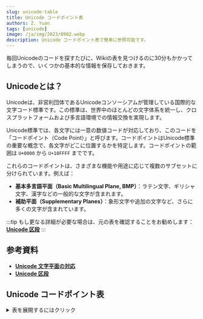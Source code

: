 ```yaml
---
slug: unicode-table
title: Unicode コードポイント表
authors: Z. Yuan
tags: [unicode]
image: /ja/img/2023/0902.webp
description: Unicode コードポイント表で簡単に参照可能です。
---
```


毎回Unicodeのコードを探すたびに、Wikiの表を見つけるのに30分もかかってしまうので、いくつかの基本的な情報を保存しておきます。

<!-- truncate -->

## Unicodeとは？

Unicodeは、非営利団体であるUnicodeコンソーシアムが管理している国際的な文字コード標準です。この標準は、世界中のほとんどの文字体系を統一し、クロスプラットフォームおよび多言語環境での情報交換を実現します。

Unicode標準では、各文字には一意の数値コードが対応しており、このコードを「コードポイント（Code Point）」と呼びます。コードポイントはUnicode標準の重要な概念で、各文字がどこに位置するかを特定します。コードポイントの範囲は `U+0000` から `U+10FFFF` までです。

これらのコードポイントは、さまざまな機能や用途に応じて複数のサブセットに分けられています。例えば：

- **基本多言語平面（Basic Multilingual Plane, BMP）**：ラテン文字、ギリシャ文字、漢字などの一般的な文字が含まれます。
- **補助平面（Supplementary Planes）**：象形文字や追加の文字など、さらに多くの文字が含まれています。

:::tip
もし更なる詳細が必要な場合は、元の表を確認することをお勧めします：[**Unicode 区段**](https://zh.wikipedia.org/zh-tw/Unicode%E5%8D%80%E6%AE%B5)
:::

## 参考資料

- [**Unicode 文字平面の対応**](https://zh.wikipedia.org/zh-tw/Unicode%E5%AD%97%E7%AC%A6%E5%B9%B3%E9%9D%A2%E6%98%A0%E5%B0%84)
- [**Unicode 区段**](https://zh.wikipedia.org/zh-tw/Unicode%E5%8D%80%E6%AE%B5)

## Unicode コードポイント表

<details>
  <summary>表を展開するにはクリック</summary>

|   平面   |     範囲      |           漢語名称           |                     英語名称                     |
| :------: | :-----------: | :--------------------------: | :----------------------------------------------: |
|  0 BMP   |   0000-007F   |         基本拉丁字母         |                   Basic Latin                    |
|  0 BMP   |   0080-00FF   |        拉丁字母補充-1        |                Latin-1 Supplement                |
|  0 BMP   |   0100-017F   |        拉丁字母擴展-A        |                 Latin Extended-A                 |
|  0 BMP   |   0180-024F   |        拉丁字母擴展-B        |                 Latin Extended-B                 |
|  0 BMP   |   0250-02AF   |         國際音標擴展         |                  IPA Extensions                  |
|  0 BMP   |   02B0-02FF   |         佔位修飾符號         |             Spacing Modifier Letters             |
|  0 BMP   |   0300-036F   |         組合附加符號         |           Combining Diacritical Marks            |
|  0 BMP   |   0370-03FF   |     希臘字母和科普特字母     |                 Greek and Coptic                 |
|  0 BMP   |   0400-04FF   |          西里爾字母          |                     Cyrillic                     |
|  0 BMP   |   0500-052F   |        西里爾字母補充        |               Cyrillic Supplement                |
|  0 BMP   |   0530-058F   |         亞美尼亞字母         |                     Armenian                     |
|  0 BMP   |   0590-05FF   |         希伯來文字母         |                      Hebrew                      |
|  0 BMP   |   0600-06FF   |         阿拉伯文字母         |                      Arabic                      |
|  0 BMP   |   0700-074F   |          敘利亞字母          |                      Syriac                      |
|  0 BMP   |   0750-077F   |         阿拉伯文補充         |                Arabic Supplement                 |
|  0 BMP   |   0780-07BF   |           它拿字母           |                      Thaana                      |
|  0 BMP   |   07C0-07FF   |         西非書面文字         |                       NKo                        |
|  0 BMP   |   0800-083F   |         撒瑪利亞字母         |                    Samaritan                     |
|  0 BMP   |   0840-085F   |          曼達安字母          |                     Mandaic                      |
|  0 BMP   |   0860-086F   |         敘利亞文補充         |                Syriac Supplement                 |
|  0 BMP   |   0870-089F   |       阿拉伯字母擴展-B       |                Arabic Extended-B                 |
|  0 BMP   |   08A0-08FF   |       阿拉伯字母擴展-A       |                Arabic Extended-A                 |
|  0 BMP   |   0900-097F   |            天城文            |                    Devanagari                    |
|  0 BMP   |   0980-09FF   |           孟加拉文           |                     Bengali                      |
|  0 BMP   |   0A00-0A7F   |           古木基文           |                     Gurmukhi                     |
|  0 BMP   |   0A80-0AFF   |          古吉拉特文          |                     Gujarati                     |
|  0 BMP   |   0B00-0B7F   |           奧里亞文           |                      Oriya                       |
|  0 BMP   |   0B80-0BFF   |           泰米爾文           |                      Tamil                       |
|  0 BMP   |   0C00-0C7F   |           泰盧固文           |                      Telugu                      |
|  0 BMP   |   0C80-0CFF   |           卡納達文           |                     Kannada                      |
|  0 BMP   |   0D00-0D7F   |         馬拉雅拉姆文         |                    Malayalam                     |
|  0 BMP   |   0D80-0DFF   |           僧伽羅文           |                     Sinhala                      |
|  0 BMP   |   0E00-0E7F   |             泰文             |                       Thai                       |
|  0 BMP   |   0E80-0EFF   |             寮文             |                       Lao                        |
|  0 BMP   |   0F00-0FFF   |             藏文             |                     Tibetan                      |
|  0 BMP   |   1000-109F   |            緬甸文            |                     Myanmar                      |
|  0 BMP   |   10A0-10FF   |          喬治亞字母          |                     Georgian                     |
|  0 BMP   |   1100-11FF   |           諺文字母           |                   Hangul Jamo                    |
|  0 BMP   |   1200-137F   |         衣索比亞字母         |                     Ethiopic                     |
|  0 BMP   |   1380-139F   |       衣索比亞字母補充       |               Ethiopic Supplement                |
|  0 BMP   |   13A0-13FF   |           切羅基文           |                     Cherokee                     |
|  0 BMP   |   1400-167F   |   統一加拿大原住民音節文字   |      Unified Canadian Aboriginal Syllabics       |
|  0 BMP   |   1680-169F   |           歐甘字母           |                      Ogham                       |
|  0 BMP   |   16A0-16FF   |           盧恩字母           |                      Runic                       |
|  0 BMP   |   1700-171F   |          他加祿字母          |                     Tagalog                      |
|  0 BMP   |   1720-173F   |           哈努諾文           |                     Hanunoo                      |
|  0 BMP   |   1740-175F   |          布希德字母          |                      Buhid                       |
|  0 BMP   |   1760-177F   |         塔格班瓦字母         |                     Tagbanwa                     |
|  0 BMP   |   1780-17FF   |            高棉文            |                      Khmer                       |
|  0 BMP   |   1800-18AF   |            蒙古文            |                    Mongolian                     |
|  0 BMP   |   18B0-18FF   | 統一加拿大原住民音節文字擴充 |  Unified Canadian Aboriginal Syllabics Extended  |
|  0 BMP   |   1900-194F   |            林布文            |                      Limbu                       |
|  0 BMP   |   1950-197F   |           德宏傣文           |                      Tai Le                      |
|  0 BMP   |   1980-19DF   |           新傣仂文           |                    New Tai Le                    |
|  0 BMP   |   19E0-19FF   |          高棉文符號          |                  Khmer Symbols                   |
|  0 BMP   |   1A00-1A1F   |            布吉文            |                     Buginese                     |
|  0 BMP   |   1A20-1AAF   |            老傣文            |                     Tai Tham                     |
|  0 BMP   |   1AB0-1AFF   |       組合附加符號擴展       |       Combining Diacritical Marks Extended       |
|  0 BMP   |   1B00-1B7F   |           峇里字母           |                     Balinese                     |
|  0 BMP   |   1B80-1BBF   |           巽他字母           |                    Sundanese                     |
|  0 BMP   |   1BC0-1BFF   |          巴塔克字母          |                      Batak                       |
|  0 BMP   |   1C00-1C4F   |            絨巴文            |                      Lepcha                      |
|  0 BMP   |   1C50-1C7F   |           桑塔利文           |                     Ol Chiki                     |
|  0 BMP   |   1C80-1C8F   |       西里爾字母擴展-C       |               Cyrillic Extended-C                |
|  0 BMP   |   1C90-1CBF   |        喬治亞字母擴展        |                Georgian Extended                 |
|  0 BMP   |   1CC0-1CCF   |         巽他字母補充         |               Sundanese Supplement               |
|  0 BMP   |   1CD0-1CFF   |           吠陀擴展           |                 Vedic Extensions                 |
|  0 BMP   |   1D00-1D7F   |           音標擴展           |               Phonetic Extensions                |
|  0 BMP   |   1D80-1DBF   |         音標擴展補充         |          Phonetic Extensions Supplement          |
|  0 BMP   |   1DC0-1DFF   |       組合附加符號補充       |      Combining Diacritical Marks Supplement      |
|  0 BMP   |   1E00-1EFF   |       拉丁字母擴展附加       |            Latin Extended Additional             |
|  0 BMP   |   1F00-1FFF   |         希臘字母擴展         |                  Greek Extended                  |
|  0 BMP   |   2000-206F   |           一般標點           |               General Punctuation                |
|  0 BMP   |   2070-209F   |          上標及下標          |           Superscripts and Subscripts            |
|  0 BMP   |   20A0-20CF   |           貨幣符號           |                 Currency Symbols                 |
|  0 BMP   |   20D0-20FF   |      符號用組合附加符號      |     Combining Diacritical Marks for Symbols      |
|  0 BMP   |   2100-214F   |          類字母符號          |                Letterlike Symbols                |
|  0 BMP   |   2150-218F   |           數字形式           |                   Number Forms                   |
|  0 BMP   |   2190-21FF   |             箭頭             |                      Arrows                      |
|  0 BMP   |   2200-22FF   |          數學運算子          |              Mathematical Operators              |
|  0 BMP   |   2300-23FF   |         雜項技術符號         |             Miscellaneous Technical              |
|  0 BMP   |   2400-243F   |           控制圖形           |                 Control Pictures                 |
|  0 BMP   |   2440-245F   |         光學字元辨識         |          Optical Character Recognition           |
|  0 BMP   |   2460-24FF   |         圍繞字母數字         |              Enclosed Alphanumerics              |
|  0 BMP   |   2500-257F   |            制表符            |                   Box Drawing                    |
|  0 BMP   |   2580-259F   |           方塊元素           |                  Block Elements                  |
|  0 BMP   |   25A0-25FF   |           幾何圖形           |                 Geometric Shapes                 |
|  0 BMP   |   2600-26FF   |           雜項符號           |              Miscellaneous Symbols               |
|  0 BMP   |   2700-27BF   |           裝飾符號           |                     Dingbats                     |
|  0 BMP   |   27C0-27EF   |        雜項數學符號-A        |       Miscellaneous Mathematical Symbols-A       |
|  0 BMP   |   27F0-27FF   |          追加箭頭-A          |              Supplemental Arrows-A               |
|  0 BMP   |   2800-28FF   |           點字圖案           |                 Braille Patterns                 |
|  0 BMP   |   2900-297F   |          追加箭頭-B          |              Supplemental Arrows-B               |
|  0 BMP   |   2980-29FF   |        雜項數學符號-B        |       Miscellaneous Mathematical Symbols-B       |
|  0 BMP   |   2A00-2AFF   |        補充數學運算子        |       Supplemental Mathematical Operators        |
|  0 BMP   |   2B00-2BFF   |        雜項符號和箭頭        |         Miscellaneous Symbols and Arrows         |
|  0 BMP   |   2C00-2C5F   |         格拉哥里字母         |                    Glagolitic                    |
|  0 BMP   |   2C60-2C7F   |        拉丁字母擴展-C        |                 Latin Extended-C                 |
|  0 BMP   |   2C80-2CFF   |          科普特字母          |                      Coptic                      |
|  0 BMP   |   2D00-2D2F   |        喬治亞字母補充        |               Georgian Supplement                |
|  0 BMP   |   2D30-2D7F   |           提非納文           |                     Tifinagh                     |
|  0 BMP   |   2D80-2DDF   |       衣索比亞字母擴充       |                Ethiopic Extended                 |
|  0 BMP   |   2DE0-2DFF   |       西里爾字母擴展-A       |               Cyrillic Extended-A                |
|  0 BMP   |   2E00-2E7F   |           補充標點           |             Supplemental Punctuation             |
|  0 BMP   |   2E80-2EFF   |      中日韓漢字部首補充      |             CJK Radicals Supplement              |
|  0 BMP   |   2F00-2FDF   |           康熙部首           |                 Kangxi Radicals                  |
|  0 BMP   |   2FF0-2FFF   |       表意文字描述字元       |        Ideographic Description Characters        |
|  0 BMP   |   3000-303F   |       中日韓符號和標點       |           CJK Symbols and Punctuation            |
|  0 BMP   |   3040-309F   |            平假名            |                     Hiragana                     |
|  0 BMP   |   30A0-30FF   |            片假名            |                     Katakana                     |
|  0 BMP   |   3100-312F   |           注音符號           |                     Bopomofo                     |
|  0 BMP   |   3130-318F   |         諺文相容字母         |            Hangul Compatibility Jamo             |
|  0 BMP   |   3190-319F   |         漢文訓讀符號         |                      Kanbun                      |
|  0 BMP   |   31A0-31BF   |         注音符號擴展         |                Bopomofo Extended                 |
|  0 BMP   |   31C0-31EF   |          中日韓筆畫          |                   CJK Strokes                    |
|  0 BMP   |   31F0-31FF   |        片假名語音擴展        |           Katakana Phonetic Extensions           |
|  0 BMP   |   3200-32FF   |     中日韓圍繞字元及月份     |         Enclosed CJK Letters and Months          |
|  0 BMP   |   3300-33FF   |        中日韓相容字元        |                CJK Compatibility                 |
|  0 BMP   |   3400-4DBF   |  中日韓統一表意文字擴充區 A  |        CJK Unified Ideographs Extension A        |
|  0 BMP   |   4DC0-4DFF   |       易經六十四卦符號       |             Yijing Hexagram Symbols              |
|  0 BMP   |   4E00-9FFF   | 中日韓統一表意文字 (基本區)  |              CJK Unified Ideographs              |
|  0 BMP   |   A000-A48F   |           彝文音節           |                   Yi Syllables                   |
|  0 BMP   |   A490-A4CF   |           彝文部首           |                   Yi Radicals                    |
|  0 BMP   |   A4D0-A4FF   |            傈僳文            |                       Lisu                       |
|  0 BMP   |   A500-A63F   |            瓦伊文            |                       Vai                        |
|  0 BMP   |   A640-A69F   |       西里爾字母擴展-B       |               Cyrillic Extended-B                |
|  0 BMP   |   A6A0-A6FF   |          巴姆穆文字          |                      Bamum                       |
|  0 BMP   |   A700-A71F   |         聲調修飾符號         |              Modifier Tone Letters               |
|  0 BMP   |   A720-A7FF   |        拉丁字母擴展-D        |                 Latin Extended-D                 |
|  0 BMP   |   A800-A82F   |          錫爾赫特文          |                   Syloti Nagri                   |
|  0 BMP   |   A830-A83F   |       通用印度數字形式       |            Common Indic Number Forms             |
|  0 BMP   |   A840-A87F   |           八思巴文           |                     Phags-pa                     |
|  0 BMP   |   A880-A8DF   |         索拉什特拉文         |                    Saurashtra                    |
|  0 BMP   |   A8E0-A8FF   |          天城文擴展          |               Devanagari Extended                |
|  0 BMP   |   A900-A92F   |           克耶字母           |                     Kayah Li                     |
|  0 BMP   |   A930-A95F   |           勒姜字母           |                      Rejang                      |
|  0 BMP   |   A960-A97F   |        諺文字母擴展-A        |              Hangul Jamo Extended-A              |
|  0 BMP   |   A980-A9DF   |           爪哇字母           |                     Javanese                     |
|  0 BMP   |   A9E0-A9FF   |         緬甸文擴展-B         |                Myanmar Extended-B                |
|  0 BMP   |   AA00-AA5F   |             占文             |                       Cham                       |
|  0 BMP   |   AA60-AA7F   |         緬甸文擴展-A         |                Myanmar Extended-A                |
|  0 BMP   |   AA80-AADF   |            傣越文            |                     Tai Viet                     |
|  0 BMP   |   AAE0-AAFF   |          梅泰文擴充          |             Meetei Mayek Extensions              |
|  0 BMP   |   AB00-AB2F   |      衣索比亞字母擴充-A      |               Ethiopic Extended-A                |
|  0 BMP   |   AB30-AB6F   |        拉丁字母擴展-E        |                 Latin Extended-E                 |
|  0 BMP   |   AB70-ABBF   |         切羅基文補充         |               Cherokee Supplement                |
|  0 BMP   |   ABC0-ABFF   |            梅泰文            |                   Meetei Mayek                   |
|  0 BMP   |   AC00-D7AF   |           諺文音節           |                 Hangul Syllables                 |
|  0 BMP   |   D7B0-D7FF   |        諺文字母擴展-B        |              Hangul Jamo Extended-B              |
|  0 BMP   |   D800-DB7F   |          高半代用區          |                 High Surrogates                  |
|  0 BMP   |   DB80-DBFF   |        高半私人代用區        |           High Private Use Surrogates            |
|  0 BMP   |   DC00-DFFF   |          低半代用區          |                  Low Surrogates                  |
|  0 BMP   |   E000-F8FF   |            私用區            |                 Private Use Area                 |
|  0 BMP   |   F900-FAFF   |      中日韓相容表意文字      |           CJK Compatibility Ideographs           |
|  0 BMP   |   FB00-FB4F   |         字母表達形式         |          Alphabetic Presentation Forms           |
|  0 BMP   |   FB50-FDFF   |     阿拉伯字母表達形式-A     |           Arabic Presentation Forms-A            |
|  0 BMP   |   FE00-FE0F   |          變體選擇符          |               Variation Selectors                |
|  0 BMP   |   FE10-FE1F   |           豎排形式           |                  Vertical Forms                  |
|  0 BMP   |   FE20-FE2F   |         組合用半符號         |               Combining Half Marks               |
|  0 BMP   |   FE30-FE4F   |        中日韓相容形式        |             CJK Compatibility Forms              |
|  0 BMP   |   FE50-FE6F   |         小寫變體形式         |               Small Form Variants                |
|  0 BMP   |   FE70-FEFF   |     阿拉伯字母表達形式-B     |           Arabic Presentation Forms-B            |
|  0 BMP   |   FF00-FFEF   |        半形及全形字元        |          Halfwidth and Fullwidth Forms           |
|  0 BMP   |   FFF0-FFFF   |             特殊             |                     Specials                     |
|  1 SMP   |  10000-1007F  |     線形文字 B 音節文字      |                Linear B Syllabary                |
|  1 SMP   |  10080-100FF  |     線形文字 B 表意文字      |                Linear B Ideograms                |
|  1 SMP   |  10100-1013F  |          愛琴海數字          |                  Aegean Numbers                  |
|  1 SMP   |  10140-1018F  |          古希臘數字          |              Ancient Greek Numbers               |
|  1 SMP   |  10190-101CF  |           古代符號           |                 Ancient Symbols                  |
|  1 SMP   |  101D0-101FF  |         斐斯托斯圓盤         |                  Phaistos Disc                   |
|  1 SMP   |  10280-1029F  |          呂基亞字母          |                      Lycian                      |
|  1 SMP   |  102A0-102DF  |          卡里亞字母          |                      Carian                      |
|  1 SMP   |  102E0-102FF  |        科普特閏餘數字        |               Coptic Epact Numbers               |
|  1 SMP   |  10300-1032F  |         古義大利字母         |                    Old Italic                    |
|  1 SMP   |  10330-1034F  |           哥特字母           |                      Gothic                      |
|  1 SMP   |  10350-1037F  |          古彼爾姆文          |                    Old Permic                    |
|  1 SMP   |  10380-1039F  |         烏加里特字母         |                     Ugaritic                     |
|  1 SMP   |  103A0-103DF  |        古波斯楔形文字        |                   Old Persian                    |
|  1 SMP   |  10400-1044F  |         德瑟雷特字母         |                     Deseret                      |
|  1 SMP   |  10450-1047F  |          蕭伯納字母          |                     Shavian                      |
|  1 SMP   |  10480-104AF  |         奧斯曼亞字母         |                     Osmanya                      |
|  1 SMP   |  104B0-104FF  |          歐塞奇字母          |                      Osage                       |
|  1 SMP   |  10500-1052F  |         愛爾巴桑字母         |                     Elbasan                      |
|  1 SMP   |  10530-1056F  |     高加索阿爾巴尼亞字母     |                Caucasian Albanian                |
|  1 SMP   |  10570-105BF  |          維斯庫奇文          |                     Vithkuqi                     |
|  1 SMP   |  10600-1077F  |          線形文字 A          |                     Linear A                     |
|  1 SMP   |  10780-107BF  |        拉丁字母擴展-F        |                 Latin Extended-F                 |
|  1 SMP   |  10800-1083F  |       賽普勒斯音節文字       |                Cypriot Syllabary                 |
|  1 SMP   |  10840-1085F  |         帝國亞拉姆文         |                 Imperial Aramaic                 |
|  1 SMP   |  10860-1087F  |         帕爾邁拉字母         |                    Palmyrene                     |
|  1 SMP   |  10880-108AF  |          納巴泰字母          |                    Nabataean                     |
|  1 SMP   |  108E0-108FF  |           哈特拉文           |                      Hatran                      |
|  1 SMP   |  10900-1091F  |          腓尼基字母          |                    Phoenician                    |
|  1 SMP   |  10920-1093F  |          呂底亞字母          |                      Lydian                      |
|  1 SMP   |  10980-1099F  |        麥羅埃文聖書體        |               Meroitic Hieroglyphs               |
|  1 SMP   |  109A0-109FF  |        麥羅埃文草書體        |                 Meroitic Cursive                 |
|  1 SMP   |  10A00-10A5F  |            佉盧文            |                    Kharoshthi                    |
|  1 SMP   |  10A60-10A7F  |        古南阿拉伯字母        |                Old South Arabian                 |
|  1 SMP   |  10A80-10A9F  |        古北阿拉伯字母        |                Old North Arabian                 |
|  1 SMP   |  10AC0-10AFF  |           摩尼字母           |                    Manichaean                    |
|  1 SMP   |  10B00-10B3F  |         阿維斯陀字母         |                     Avestan                      |
|  1 SMP   |  10B40-10B5F  |         碑刻帕提亞文         |              Inscriptional Parthian              |
|  1 SMP   |  10B60-10B7F  |         碑刻巴列維文         |              Inscriptional Pahlavi               |
|  1 SMP   |  10B80-10BAF  |         詩篇巴列維文         |                 Psalter Pahlavi                  |
|  1 SMP   |  10C00-10C4F  |           古突厥文           |                    Old Turkic                    |
|  1 SMP   |  10C80-10CFF  |         古匈牙利字母         |                  Old Hungarian                   |
|  1 SMP   |  10D00-10D3F  |       哈乃斐羅興亞文字       |                 Hanifi Rohingya                  |
|  1 SMP   |  10E60-10E7F  |          盧米文數字          |               Rumi Numeral Symbols               |
|  1 SMP   |  10E80-10EBF  |           雅茲迪文           |                      Yezidi                      |
|  1 SMP   |  10EC0-10EFF  |       阿拉伯字母擴展-C       |                Arabic Extended-C                 |
|  1 SMP   |  10F00-10F2F  |          古粟特字母          |                   Old Sogdian                    |
|  1 SMP   |  10F30-10F6F  |           粟特字母           |                     Sogdian                      |
|  1 SMP   |  10F70-10FAF  |           回鶻字母           |                    Old Uyghur                    |
|  1 SMP   |  10FB0-10FDF  |         花剌子模字母         |                    Chorasmian                    |
|  1 SMP   |  10FE0-10FFF  |           埃利邁文           |                     Elymaic                      |
|  1 SMP   |  11000-1107F  |           婆羅米文           |                      Brahmi                      |
|  1 SMP   |  11080-110CF  |            凱提文            |                      Kaithi                      |
|  1 SMP   |  110D0-110FF  |         索拉僧平文字         |                   Sora Sompeng                   |
|  1 SMP   |  11100-1114F  |           查克馬文           |                      Chakma                      |
|  1 SMP   |  11150-1117F  |          馬哈佳尼文          |                     Mahajani                     |
|  1 SMP   |  11180-111DF  |           夏拉達文           |                     Sharada                      |
|  1 SMP   |  111E0-111FF  |        古僧伽羅文數字        |             Sinhala Archaic Numbers              |
|  1 SMP   |  11200-1124F  |            可吉文            |                      Khojki                      |
|  1 SMP   |  11280-112AF  |          穆爾塔尼文          |                     Multani                      |
|  1 SMP   |  112B0-112FF  |          庫達瓦迪文          |                    Khudawadi                     |
|  1 SMP   |  11300-1137F  |           古蘭塔文           |                     Grantha                      |
|  1 SMP   |  11400-1147F  |           紐瓦字母           |                       Newa                       |
|  1 SMP   |  11480-114DF  |          底羅僕多文          |                     Tirhuta                      |
|  1 SMP   |  11580-115FF  |           悉曇文字           |                     Siddham                      |
|  1 SMP   |  11600-1165F  |            莫迪文            |                       Modi                       |
|  1 SMP   |  11660-1167F  |          蒙古文補充          |               Mongolian Supplement               |
|  1 SMP   |  11680-116CF  |           塔克里文           |                      Takri                       |
|  1 SMP   |  11700-1174F  |           阿洪姆文           |                       Ahom                       |
|  1 SMP   |  11800-1184F  |           多格拉文           |                      Dogra                       |
|  1 SMP   |  118A0-118FF  |          瓦蘭齊地文          |                   Warang Citi                    |
|  1 SMP   |  11900-1195F  |           島嶼字母           |            Dhives Akuru (Dives Akuru)            |
|  1 SMP   |  119A0-119FF  |           南迪城文           |                   Nandinagari                    |
|  1 SMP   |  11A00-11A4F  |      札那巴札爾方形字母      |                 Zanabazar Square                 |
|  1 SMP   |  11A50-11AAF  |          索永布文字          |                     Soyombo                      |
|  1 SMP   |  11AB0-11ABF  |  加拿大原住民音節文字擴展-A  | Unified Canadian Aboriginal Syllabics Extended-A |
|  1 SMP   |  11AC0-11AFF  |           包欽豪文           |                   Pau Cin Hau                    |
|  1 SMP   |  11B00-11B5F  |         天城文擴展-A         |              Devanagari Extended-A               |
|  1 SMP   |  11C00-11C6F  |          拜克舒基文          |                    Bhaiksuki                     |
|  1 SMP   |  11C70-11CBF  |            瑪欽文            |                     Marchen                      |
|  1 SMP   |  11D00-11D5F  |       馬薩拉姆貢德文字       |                  Masaram Gondi                   |
|  1 SMP   |  11D60-11DAF  |        貢賈拉貢德文字        |                  Gunjala Gondi                   |
|  1 SMP   |  11EE0-11EFF  |           望加錫文           |                     Makasar                      |
|  1 SMP   |  11F00-11F5F  |            卡維文            |                       Kawi                       |
|  1 SMP   |  11FB0-11FBF  |         老傈僳文補充         |                 Lisu Supplement                  |
|  1 SMP   |  11FC0-11FFF  |         泰米爾文補充         |                 Tamil Supplement                 |
|  1 SMP   |  12000-123FF  |           楔形文字           |                    Cuneiform                     |
|  1 SMP   |  12400-1247F  |    楔形文字數字和標點符號    |        Cuneiform Numbers and Punctuation         |
|  1 SMP   |  12480-1254F  |       早期王朝楔形文字       |             Early Dynastic Cuneiform             |
|  1 SMP   |  12F90-12FFF  |     賽普勒斯-米諾斯文字      |                   Cypro-Minoan                   |
|  1 SMP   |  13000-1342F  |          埃及聖書體          |               Egyptian Hieroglyphs               |
|  1 SMP   |  13430-1345F  |      埃及聖書體格式控制      |       Egyptian Hieroglyph Format Controls        |
|  1 SMP   |  14400-1467F  |      安納托利亞象形文字      |              Anatolian Hieroglyphs               |
|  1 SMP   |  16800-16A3F  |        巴姆穆文字補充        |                 Bamum Supplement                 |
|  1 SMP   |  16A40-16A6F  |            默祿文            |                       Mro                        |
|  1 SMP   |  16A70-16ACF  |            唐薩文            |                      Tangsa                      |
|  1 SMP   |  16AD0-16AFF  |            巴薩文            |                    Bassa Vah                     |
|  1 SMP   |  16B00-16B8F  |           救世苗文           |                   Pahawh Hmong                   |
|  1 SMP   |  16E40-16E9F  |        梅德法伊德林文        |                   Medefaidrin                    |
|  1 SMP   |  16F00-16F9F  |          柏格理苗文          |                       Miao                       |
|  1 SMP   |  16FE0-16FFF  |      表意符號和標點符號      |       Ideographic Symbols and Punctuation        |
|  1 SMP   |  17000-187FF  |            西夏文            |                      Tangut                      |
|  1 SMP   |  18800-18AFF  |          西夏文部件          |                Tangut Components                 |
|  1 SMP   |  18B00-18CFF  |           契丹小字           |               Khitan Small Script                |
|  1 SMP   |  18D00-18D7F  |          西夏文補充          |                Tangut Supplement                 |
|  1 SMP   |  1AFF0-1AFFF  |          假名擴展-B          |                 Kana Extended-B                  |
|  1 SMP   |  1B000-1B0FF  |           假名補充           |                 Kana Supplement                  |
|  1 SMP   |  1B100-1B12F  |          假名擴展-A          |                 Kana Extended-A                  |
|  1 SMP   |  1B130-1B16F  |         小型假名擴充         |               Small Kana Extension               |
|  1 SMP   |  1B170-1B2FF  |             女書             |                      Nushu                       |
|  1 SMP   |  1BC00-1BC9F  |          杜普雷速記          |                     Duployan                     |
|  1 SMP   |  1BCA0-1BCAF  |        速記格式控制符        |            Shorthand Format Controls             |
|  1 SMP   |  1CF00-1CFCF  |      贊玫尼聖歌音樂符號      |            Znamenny Musical Notation             |
|  1 SMP   |  1D000-1D0FF  |        拜占庭音樂符號        |            Byzantine Musical Symbols             |
|  1 SMP   |  1D100-1D1FF  |           音樂符號           |                 Musical Symbols                  |
|  1 SMP   |  1D200-1D24F  |        古希臘音樂記號        |          Ancient Greek Musical Notation          |
|  1 SMP   |  1D2C0-1D2DF  |        卡克托維克數字        |                Kaktovik Numerals                 |
|  1 SMP   |  1D2E0-1D2FF  |           瑪雅數字           |                  Mayan Numerals                  |
|  1 SMP   |  1D300-1D35F  |          太玄經符號          |              Tai Xuan Jing Symbols               |
|  1 SMP   |  1D360-1D37F  |             算籌             |              Counting Rod Numerals               |
|  1 SMP   |  1D400-1D7FF  |        字母和數字元號        |        Mathematical Alphanumeric Symbols         |
|  1 SMP   |  1D800-1DAAF  |         薩頓書寫符號         |                Sutton SignWriting                |
|  1 SMP   |  1DF00-1DFFF  |        拉丁字母擴展-G        |                 Latin Extended-G                 |
|  1 SMP   |  1E000-1E02F  |       格拉哥里字母補充       |              Glagolitic Supplement               |
|  1 SMP   |  1E030-1E08F  |       西里爾字母擴展-D       |               Cyrillic Extended-D                |
|  1 SMP   |  1E100-1E14F  |          創世紀苗文          |              Nyiakeng Puachue Hmong              |
|  1 SMP   |  1E290-1E2BF  |            投投文            |                       Toto                       |
|  1 SMP   |  1E2C0-1E2FF  |           文喬字母           |                      Wancho                      |
|  1 SMP   |  1E4D0-1E4FF  |          蒙達里字母          |                   Nag Mundari                    |
|  1 SMP   |  1E7E0-1E7FF  |      衣索比亞字母擴充-B      |               Ethiopic Extended-B                |
|  1 SMP   |  1E800-1E8DF  |         門德基卡庫文         |                  Mende Kikakui                   |
|  1 SMP   |  1E900-1E95F  |         阿德拉姆字母         |                      Adlam                       |
|  1 SMP   |  1EC70-1ECBF  |        印度西亞格數字        |               Indic Siyaq Numbers                |
|  1 SMP   |  1ED00-1ED4F  |       奧斯曼西亞格數字       |              Ottoman Siyaq Numbers               |
|  1 SMP   |  1EE00-1EEFF  |      阿拉伯字母數字元號      |      Arabic Mathematical Alphabetic Symbols      |
|  1 SMP   |  1F000-1F02F  |            麻將牌            |                  Mahjong Tiles                   |
|  1 SMP   |  1F030-1F09F  |          多米諾骨牌          |                   Domino Tiles                   |
|  1 SMP   |  1F0A0-1F0FF  |            撲克牌            |                  Playing Cards                   |
|  1 SMP   |  1F100-1F1FF  |       圍繞字母數字補充       |         Enclosed Alphanumeric Supplement         |
|  1 SMP   |  1F200-1F2FF  |       圍繞表意文字補充       |         Enclosed Ideographic Supplement          |
|  1 SMP   |  1F300-1F5FF  |      雜項符號和象形文字      |      Miscellaneous Symbols and Pictographs       |
|  1 SMP   |  1F600-1F64F  |           表情符號           |                    Emoticons                     |
|  1 SMP   |  1F650-1F67F  |           裝飾符號           |               Ornamental Dingbats                |
|  1 SMP   |  1F680-1F6FF  |        交通和地圖符號        |            Transport and Map Symbols             |
|  1 SMP   |  1F700-1F77F  |          鍊金術符號          |                Alchemical Symbols                |
|  1 SMP   |  1F780-1F7FF  |         幾何圖形擴展         |            Geometric Shapes Extended             |
|  1 SMP   |  1F800-1F8FF  |          追加箭頭-C          |              Supplemental Arrows-C               |
|  1 SMP   |  1F900-1F9FF  |      補充符號和象形文字      |       Supplemental Symbols and Pictographs       |
|  1 SMP   |  1FA00-1FA6F  |           棋類符號           |                  Chess Symbols                   |
|  1 SMP   |  1FA70-1FAFF  |     符號和象形文字擴充-A     |        Symbols and Pictographs Extended-A        |
|  1 SMP   |  1FB00-1FBFF  |         遺留計算符號         |           Symbols for Legacy Computing           |
|  2 SIP   |  20000-2A6DF  |  中日韓統一表意文字擴充區 B  |        CJK Unified Ideographs Extension B        |
|  2 SIP   |  2A700-2B73F  |  中日韓統一表意文字擴充區 C  |        CJK Unified Ideographs Extension C        |
|  2 SIP   |  2B740-2B81F  |  中日韓統一表意文字擴充區 D  |        CJK Unified Ideographs Extension D        |
|  2 SIP   |  2B820-2CEAF  |  中日韓統一表意文字擴充區 E  |        CJK Unified Ideographs Extension E        |
|  2 SIP   |  2CEB0-2EBEF  |  中日韓統一表意文字擴充區 F  |        CJK Unified Ideographs Extension F        |
|  2 SIP   |  2F800-2FA1F  |   中日韓相容表意文字補充區   |     CJK Compatibility Ideographs Supplement      |
|  3 TIP   |  30000-3134F  |  中日韓統一表意文字擴充區 G  |        CJK Unified Ideographs Extension G        |
|  3 TIP   |  31350-323AF  |  中日韓統一表意文字擴充區 H  |        CJK Unified Ideographs Extension H        |
|  14 SSP  |  E0000-E007F  |             標籤             |                       Tags                       |
|  14 SSP  |  E0100-E01EF  |        變體選擇符補充        |          Variation Selectors Supplement          |
| 15 PUA-A |  F0000-FFFFF  |       補充私人使用區-A       |         Supplementary Private Use Area-A         |
| 16 PUA-B | 100000-10FFFF |       補充私人使用區-B       |         Supplementary Private Use Area-B         |

</details>

